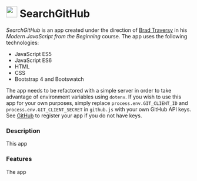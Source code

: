 # <img src="public/imgs/github_icon.ico" width="30px"> SearchGitHub

*SearchGitHub* is an app created under the direction of [Brad Traversy](https://www.udemy.com/modern-javascript-from-the-beginning/) in his *Modern JavaScript from the Beginning* course. The app uses the following technologies:

  * JavaScript ES5
  * JavaScript ES6
  * HTML
  * CSS
  * Bootstrap 4 and Bootswatch

The app needs to be refactored with a simple server in order to take advantage of environment variables using `dotenv`. If you wish to use this app for your own purposes, simply replace `process.env.GIT_CLIENT_ID` and `process.env.GIT_CLIENT_SECRET` in `github.js` with your own GitHub API keys. See [GitHub](https://github.com/settings/applications/new) to register your app if you do not have keys.

### Description

This app

### Features

The app  
